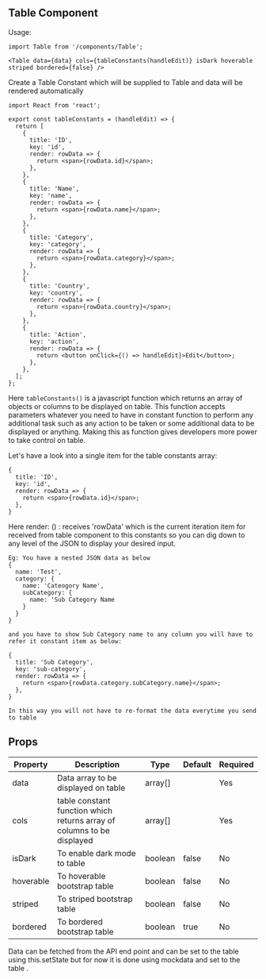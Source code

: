 ## Table Component

Usage:

```
import Table from '/components/Table';

<Table data={data} cols={tableConstants(handleEdit)} isDark hoverable striped bordered={false} />
```

Create a Table Constant which will be supplied to Table and data will be rendered automatically

```
import React from 'react';

export const tableConstants = (handleEdit) => {
  return [
    {
      title: 'ID',
      key: 'id',
      render: rowData => {
        return <span>{rowData.id}</span>;
      },
    },
    {
      title: 'Name',
      key: 'name',
      render: rowData => {
        return <span>{rowData.name}</span>;
      },
    },
    {
      title: 'Category',
      key: 'category',
      render: rowData => {
        return <span>{rowData.category}</span>;
      },
    },
    {
      title: 'Country',
      key: 'country',
      render: rowData => {
        return <span>{rowData.country}</span>;
      },
    },
    {
      title: 'Action',
      key: 'action',
      render: rowData => {
        return <button onClick={() => handleEdit}>Edit</button>;
      },
    },
  ];
};
```

Here `tableConstants()` is a javascript function which returns an array of objects or columns to be displayed on table. This function accepts parameters whatever you need to have in constant function to perform any additional task such as any action to be taken or some additional data to be displayed or anything. Making this as function gives developers more power to take control on table.

Let's have a look into a single item for the table constants array:

```
{
  title: 'ID',
  key: 'id',
  render: rowData => {
    return <span>{rowData.id}</span>;
  },
}
```

Here render: () : receives 'rowData' which is the current iteration item for received from table component to this constants so you can dig down to any level of the JSON to display your desired input.

```
Eg: You have a nested JSON data as below
{
  name: 'Test',
  category: {
    name: 'Cateogory Name',
    subCategory: {
      name: 'Sub Category Name
    }
  }
}

and you have to show Sub Category name to any column you will have to refer it constant item as below:

{
  title: 'Sub Category',
  key: 'sub-category',
  render: rowData => {
    return <span>{rowData.category.subCategory.name}</span>;
  },
}

In this way you will not have to re-format the data everytime you send to table
```

## Props

| Property          | Description                                                            | Type    | Default | Required |
| ----------------- | ---------------------------------------------------------------------- | ------- | ------- | -------- |
| data              | Data array to be displayed on table                                    | array[] |         | Yes      |
| cols              | table constant function which returns array of columns to be displayed | array[] |         | Yes      |
| isDark   | To enable dark mode to table                         | boolean | false   | No       |
| hoverable | To hoverable bootstrap table                                                   | boolean | false   | No       |
| striped | To striped bootstrap table                                                   | boolean | false   | No       |
| bordered | To bordered bootstrap table                                                   | boolean | true   | No       |


Data can be fetched from the API end point and can be set to the table using this.setState but for now it is done using mockdata and set to the table .